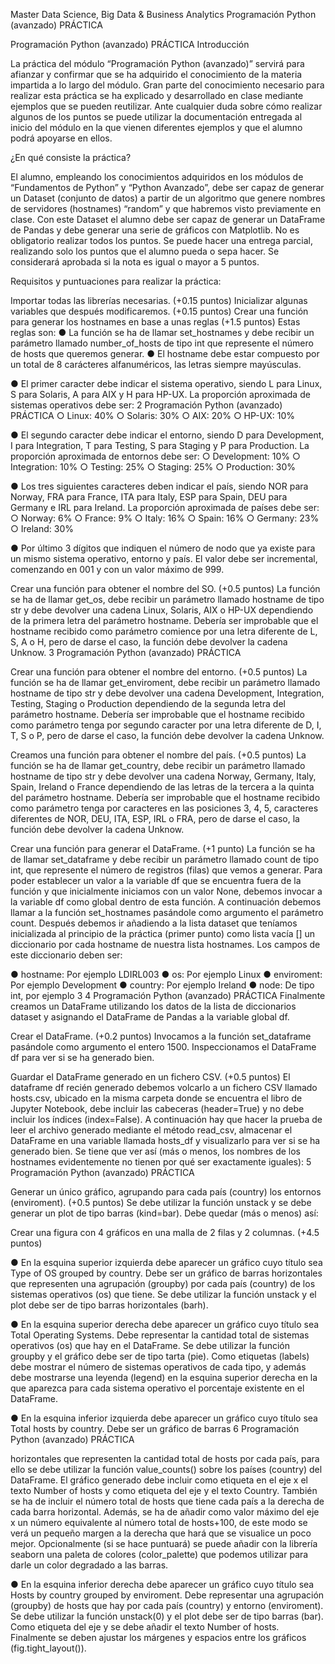 Master Data Science, Big Data & Business Analytics Programación Python (avanzado) PRÁCTICA

Programación Python (avanzado) PRÁCTICA Introducción

La práctica del módulo “Programación Python (avanzado)” servirá para afianzar y confirmar que se ha adquirido el conocimiento de la materia impartida a lo largo del módulo. Gran parte del conocimiento necesario para realizar esta práctica se ha explicado y desarrollado en clase mediante ejemplos que se pueden reutilizar. Ante cualquier duda sobre cómo realizar algunos de los puntos se puede utilizar la documentación entregada al inicio del módulo en la que vienen diferentes ejemplos y que el alumno podrá apoyarse en ellos.

¿En qué consiste la práctica?

El alumno, empleando los conocimientos adquiridos en los módulos de “Fundamentos de Python” y “Python Avanzado”, debe ser capaz de generar un Dataset (conjunto de datos) a partir de un algoritmo que genere nombres de servidores (hostnames) “random” y que habremos visto previamente en clase. Con este Dataset el alumno debe ser capaz de generar un DataFrame de Pandas y debe generar una serie de gráficos con Matplotlib. No es obligatorio realizar todos los puntos. Se puede hacer una entrega parcial, realizando solo los puntos que el alumno pueda o sepa hacer. Se considerará aprobada si la nota es igual o mayor a 5 puntos.

Requisitos y puntuaciones para realizar la práctica:

Importar todas las librerías necesarias. (+0.15 puntos)
Inicializar algunas variables que después modificaremos. (+0.15 puntos)
Crear una función para generar los hostnames en base a unas reglas (+1.5 puntos) Estas reglas son: ● La función se ha de llamar set_hostnames y debe recibir un parámetro llamado number_of_hosts de tipo int que represente el número de hosts que queremos generar.
● El hostname debe estar compuesto por un total de 8 carácteres alfanuméricos, las letras siempre mayúsculas.

● El primer caracter debe indicar el sistema operativo, siendo L para Linux, S para Solaris, A para AIX y H para HP-UX. La proporción aproximada de sistemas operativos debe ser: 2 Programación Python (avanzado) PRÁCTICA ○ Linux: 40% ○ Solaris: 30% ○ AIX: 20% ○ HP-UX: 10%

● El segundo caracter debe indicar el entorno, siendo D para Development, I para Integration, T para Testing, S para Staging y P para Production. La proporción aproximada de entornos debe ser: ○ Development: 10% ○ Integration: 10% ○ Testing: 25% ○ Staging: 25% ○ Production: 30%

● Los tres siguientes caracteres deben indicar el país, siendo NOR para Norway, FRA para France, ITA para Italy, ESP para Spain, DEU para Germany e IRL para Ireland. La proporción aproximada de países debe ser: ○ Norway: 6% ○ France: 9% ○ Italy: 16% ○ Spain: 16% ○ Germany: 23% ○ Ireland: 30%

● Por último 3 dígitos que indiquen el número de nodo que ya existe para un mismo sistema operativo, entorno y país. El valor debe ser incremental, comenzando en 001 y con un valor máximo de 999.

Crear una función para obtener el nombre del SO. (+0.5 puntos) La función se ha de llamar get_os, debe recibir un parámetro llamado hostname de tipo str y debe devolver una cadena Linux, Solaris, AIX o HP-UX dependiendo de la primera letra del parámetro hostname. Debería ser improbable que el hostname recibido como parámetro comience por una letra diferente de L, S, A o H, pero de darse el caso, la función debe devolver la cadena Unknow. 3 Programación Python (avanzado) PRÁCTICA

Crear una función para obtener el nombre del entorno. (+0.5 puntos) La función se ha de llamar get_enviroment, debe recibir un parámetro llamado hostname de tipo str y debe devolver una cadena Development, Integration, Testing, Staging o Production dependiendo de la segunda letra del parámetro hostname. Debería ser improbable que el hostname recibido como parámetro tenga por segundo caracter por una letra diferente de D, I, T, S o P, pero de darse el caso, la función debe devolver la cadena Unknow.

Creamos una función para obtener el nombre del país. (+0.5 puntos) La función se ha de llamar get_country, debe recibir un parámetro llamado hostname de tipo str y debe devolver una cadena Norway, Germany, Italy, Spain, Ireland o France dependiendo de las letras de la tercera a la quinta del parámetro hostname. Debería ser improbable que el hostname recibido como parámetro tenga por caracteres en las posiciones 3, 4, 5, caracteres diferentes de NOR, DEU, ITA, ESP, IRL o FRA, pero de darse el caso, la función debe devolver la cadena Unknow.

Crear una función para generar el DataFrame. (+1 punto) La función se ha de llamar set_dataframe y debe recibir un parámetro llamado count de tipo int, que represente el número de registros (filas) que vemos a generar. Para poder establecer un valor a la variable df que se encuentra fuera de la función y que inicialmente iniciamos con un valor None, debemos invocar a la variable df como global dentro de esta función. A continuación debemos llamar a la función set_hostnames pasándole como argumento el parámetro count. Después debemos ir añadiendo a la lista dataset que teníamos inicializada al principio de la práctica (primer punto) como lista vacía [] un diccionario por cada hostname de nuestra lista hostnames. Los campos de este diccionario deben ser:

● hostname: Por ejemplo LDIRL003 ● os: Por ejemplo Linux ● enviroment: Por ejemplo Development ● country: Por ejemplo Ireland ● node: De tipo int, por ejemplo 3 4 Programación Python (avanzado) PRÁCTICA Finalmente creamos un DataFrame utilizando los datos de la lista de diccionarios dataset y asignando el DataFrame de Pandas a la variable global df.

Crear el DataFrame. (+0.2 puntos) Invocamos a la función set_dataframe pasándole como argumento el entero 1500. Inspeccionamos el DataFrame df para ver si se ha generado bien.

Guardar el DataFrame generado en un fichero CSV. (+0.5 puntos) El dataframe df recién generado debemos volcarlo a un fichero CSV llamado hosts.csv, ubicado en la misma carpeta donde se encuentra el libro de Jupyter Notebook, debe incluir las cabeceras (header=True) y no debe incluir los índices (index=False). A continuación hay que hacer la prueba de leer el archivo generado mediante el método read_csv, almacenar el DataFrame en una variable llamada hosts_df y visualizarlo para ver si se ha generado bien. Se tiene que ver así (más o menos, los nombres de los hostnames evidentemente no tienen por qué ser exactamente iguales): 5 Programación Python (avanzado) PRÁCTICA

Generar un único gráfico, agrupando para cada país (country) los entornos (enviroment). (+0.5 puntos) Se debe utilizar la función unstack y se debe generar un plot de tipo barras (kind=bar). Debe quedar (más o menos) así:

Crear una figura con 4 gráficos en una malla de 2 filas y 2 columnas. (+4.5 puntos)

● En la esquina superior izquierda debe aparecer un gráfico cuyo título sea Type of OS grouped by country. Debe ser un gráfico de barras horizontales que representen una agrupación (groupby) por cada país (country) de los sistemas operativos (os) que tiene. Se debe utilizar la función unstack y el plot debe ser de tipo barras horizontales (barh).

● En la esquina superior derecha debe aparecer un gráfico cuyo título sea Total Operating Systems. Debe representar la cantidad total de sistemas operativos (os) que hay en el DataFrame. Se debe utilizar la función groupby y el gráfico debe ser de tipo tarta (pie). Como etiquetas (labels) debe mostrar el número de sistemas operativos de cada tipo, y además debe mostrarse una leyenda (legend) en la esquina superior derecha en la que aparezca para cada sistema operativo el porcentaje existente en el DataFrame.

● En la esquina inferior izquierda debe aparecer un gráfico cuyo título sea Total hosts by country. Debe ser un gráfico de barras 6 Programación Python (avanzado) PRÁCTICA

horizontales que representen la cantidad total de hosts por cada país, para ello se debe utilizar la función value_counts() sobre los países (country) del DataFrame. El gráfico generado debe incluir como etiqueta en el eje x el texto Number of hosts y como etiqueta del eje y el texto Country. También se ha de incluir el número total de hosts que tiene cada país a la derecha de cada barra horizontal. Además, se ha de añadir como valor máximo del eje x un número equivalente al número total de hosts+100, de este modo se verá un pequeño margen a la derecha que hará que se visualice un poco mejor. Opcionalmente (si se hace puntuará) se puede añadir con la librería seaborn una paleta de colores (color_palette) que podemos utilizar para darle un color degradado a las barras.

● En la esquina inferior derecha debe aparecer un gráfico cuyo título sea Hosts by country grouped by enviroment. Debe representar una agrupación (groupby) de hosts que hay por cada país (country) y entorno (enviroment). Se debe utilizar la función unstack(0) y el plot debe ser de tipo barras (bar). Como etiqueta del eje y se debe añadir el texto Number of hosts. Finalmente se deben ajustar los márgenes y espacios entre los gráficos (fig.tight_layout()).
